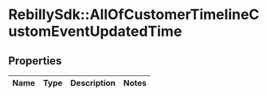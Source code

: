 # RebillySdk::AllOfCustomerTimelineCustomEventUpdatedTime

## Properties
Name | Type | Description | Notes
------------ | ------------- | ------------- | -------------

